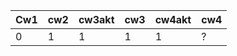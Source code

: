 | Cw1 | cw2 | cw3akt | cw3 | cw4akt | cw4 |
|-----|-----|--------|-----|--------|-----|
|   0 |   1 |      1 |   1 |      1 | ?   |
